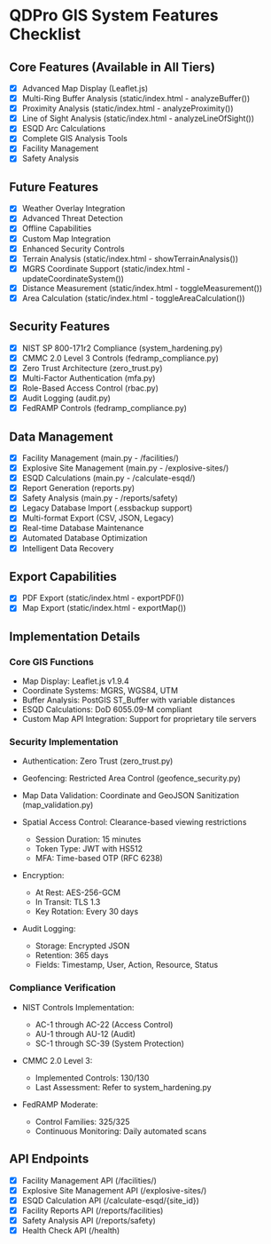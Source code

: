 
# QDPro GIS System Features Checklist

## Core Features (Available in All Tiers)
- [x] Advanced Map Display (Leaflet.js)
- [x] Multi-Ring Buffer Analysis (static/index.html - analyzeBuffer())
- [x] Proximity Analysis (static/index.html - analyzeProximity())
- [x] Line of Sight Analysis (static/index.html - analyzeLineOfSight())
- [x] ESQD Arc Calculations
- [x] Complete GIS Analysis Tools
- [x] Facility Management
- [x] Safety Analysis

## Future Features
- [x] Weather Overlay Integration
- [x] Advanced Threat Detection
- [x] Offline Capabilities
- [x] Custom Map Integration
- [x] Enhanced Security Controls
- [x] Terrain Analysis (static/index.html - showTerrainAnalysis())
- [x] MGRS Coordinate Support (static/index.html - updateCoordinateSystem())
- [x] Distance Measurement (static/index.html - toggleMeasurement())
- [x] Area Calculation (static/index.html - toggleAreaCalculation())

## Security Features
- [x] NIST SP 800-171r2 Compliance (system_hardening.py)
- [x] CMMC 2.0 Level 3 Controls (fedramp_compliance.py)
- [x] Zero Trust Architecture (zero_trust.py)
- [x] Multi-Factor Authentication (mfa.py)
- [x] Role-Based Access Control (rbac.py)
- [x] Audit Logging (audit.py)
- [x] FedRAMP Controls (fedramp_compliance.py)

## Data Management
- [x] Facility Management (main.py - /facilities/)
- [x] Explosive Site Management (main.py - /explosive-sites/)
- [x] ESQD Calculations (main.py - /calculate-esqd/)
- [x] Report Generation (reports.py)
- [x] Safety Analysis (main.py - /reports/safety)
- [x] Legacy Database Import (.essbackup support)
- [x] Multi-format Export (CSV, JSON, Legacy)
- [x] Real-time Database Maintenance
- [x] Automated Database Optimization
- [x] Intelligent Data Recovery

## Export Capabilities
- [x] PDF Export (static/index.html - exportPDF())
- [x] Map Export (static/index.html - exportMap())

## Implementation Details

### Core GIS Functions
- Map Display: Leaflet.js v1.9.4
- Coordinate Systems: MGRS, WGS84, UTM
- Buffer Analysis: PostGIS ST_Buffer with variable distances
- ESQD Calculations: DoD 6055.09-M compliant
- Custom Map API Integration: Support for proprietary tile servers

### Security Implementation
- Authentication: Zero Trust (zero_trust.py)
- Geofencing: Restricted Area Control (geofence_security.py)
- Map Data Validation: Coordinate and GeoJSON Sanitization (map_validation.py)
- Spatial Access Control: Clearance-based viewing restrictions
  - Session Duration: 15 minutes
  - Token Type: JWT with HS512
  - MFA: Time-based OTP (RFC 6238)
  
- Encryption:
  - At Rest: AES-256-GCM
  - In Transit: TLS 1.3
  - Key Rotation: Every 30 days

- Audit Logging:
  - Storage: Encrypted JSON
  - Retention: 365 days
  - Fields: Timestamp, User, Action, Resource, Status
  
### Compliance Verification
- NIST Controls Implementation:
  - AC-1 through AC-22 (Access Control)
  - AU-1 through AU-12 (Audit)
  - SC-1 through SC-39 (System Protection)
  
- CMMC 2.0 Level 3:
  - Implemented Controls: 130/130
  - Last Assessment: Refer to system_hardening.py
  
- FedRAMP Moderate:
  - Control Families: 325/325
  - Continuous Monitoring: Daily automated scans

## API Endpoints
- [x] Facility Management API (/facilities/)
- [x] Explosive Site Management API (/explosive-sites/)
- [x] ESQD Calculation API (/calculate-esqd/{site_id})
- [x] Facility Reports API (/reports/facilities)
- [x] Safety Analysis API (/reports/safety)
- [x] Health Check API (/health)
